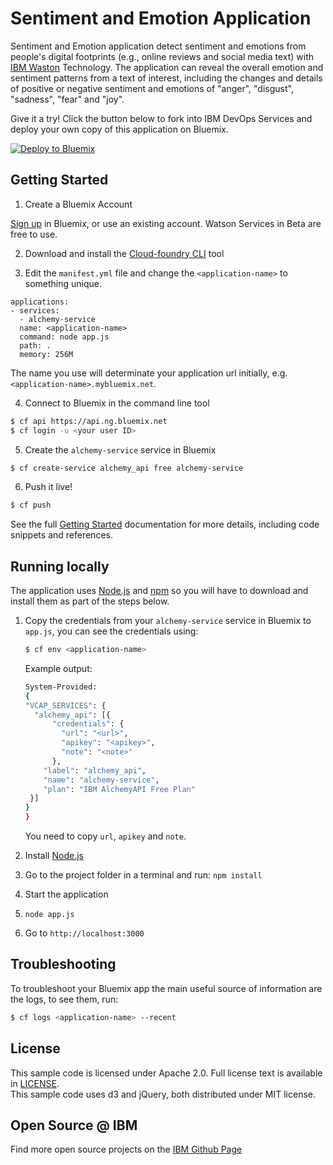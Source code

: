 # Sentiment and Emotion Application

Sentiment and Emotion application detect sentiment and emotions from people's digital footprints (e.g., online reviews and social media text) with [IBM Waston](watson) Technology. The application can reveal the overall emotion and sentiment patterns from a text of interest, including the changes and details of positive or negative sentiment and emotions of "anger", "disgust", "sadness", "fear" and "joy".

Give it a try! Click the button below to fork into IBM DevOps Services and deploy your own copy of this application on Bluemix.

[![Deploy to Bluemix](https://bluemix.net/deploy/button.png)](https://bluemix.net/deploy?repository=https://github.com/watson-developer-cloud/sentiment-and-emotion)

## Getting Started

1. Create a Bluemix Account

  [Sign up][sign_up] in Bluemix, or use an existing account. Watson Services in Beta are free to use.

2. Download and install the [Cloud-foundry CLI][cloud_foundry] tool

3. Edit the `manifest.yml` file and change the `<application-name>` to something unique.  

  ```none
  applications:
  - services:
    - alchemy-service
    name: <application-name>
    command: node app.js
    path: .
    memory: 256M
  ```
  The name you use will determinate your application url initially, e.g. `<application-name>.mybluemix.net`.

4. Connect to Bluemix in the command line tool
  ```sh
  $ cf api https://api.ng.bluemix.net
  $ cf login -u <your user ID>
  ```

5. Create the `alchemy-service` service in Bluemix

  ```sh
  $ cf create-service alchemy_api free alchemy-service
  ```

6. Push it live!

  ```sh
  $ cf push
  ```

See the full [Getting Started][getting_started] documentation for more details, including code snippets and references.

## Running locally
  The application uses [Node.js](http://nodejs.org/) and [npm](https://www.npmjs.com/) so you will have to download and install them as part of the steps below.

1. Copy the credentials from your `alchemy-service` service in Bluemix to `app.js`, you can see the credentials using:

    ```sh
    $ cf env <application-name>
    ```
    Example output:
    ```sh
    System-Provided:
    {
    "VCAP_SERVICES": {
      "alchemy_api": [{
          "credentials": {
            "url": "<url>",
            "apikey": "<apikey>",
            "note": "<note>"
          },
        "label": "alchemy_api",
        "name": "alchemy-service",
        "plan": "IBM AlchemyAPI Free Plan"
     }]
    }
    }
    ```

    You need to copy `url`, `apikey` and `note`.

2. Install [Node.js](http://nodejs.org/)
3. Go to the project folder in a terminal and run:
    `npm install`
4. Start the application
5.  `node app.js`
6. Go to `http://localhost:3000`

## Troubleshooting

To troubleshoot your Bluemix app the main useful source of information are the logs, to see them, run:

  ```sh
  $ cf logs <application-name> --recent
  ```

## License

  This sample code is licensed under Apache 2.0. Full license text is available in [LICENSE](LICENSE).  
  This sample code uses d3 and jQuery, both distributed under MIT license.

## Open Source @ IBM
  Find more open source projects on the [IBM Github Page](http://ibm.github.io/)

[service_url]: http://www.ibm.com/smarterplanet/us/en/ibmwatson/developercloud/alchemy-language.html
[watson]:http://www.ibm.com/smarterplanet/us/en/ibmwatson/
[cloud_foundry]: https://github.com/cloudfoundry/cli
[sentiment_service]:http://www.alchemyapi.com/api/sentiment-analysis
[emotion_service]:http://www.alchemyapi.com/api/emotion-analysis
[getting_started]: http://www.ibm.com/smarterplanet/us/en/ibmwatson/developercloud/doc/getting_started/
[sign_up]: https://console.ng.bluemix.net/registration/
